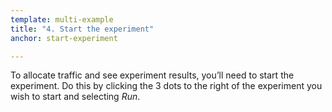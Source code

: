 ```yaml
---
template: multi-example
title: "4. Start the experiment"
anchor: start-experiment

---
```


To allocate traffic and see experiment results, you’ll need to start the experiment. Do this by clicking the 3 dots to the right of the experiment you wish to start and selecting _Run_.

<div style="display: none" class="mobile">
<img src="/assets/img/start_experiment_mobile.png" alt="Start Full Stack experiment" class="screenshot">
</div>

<div style="display: none" class="fullstack">
<img src="/assets/img/start_experiment_full_stack.png" alt="Start Full Stack experiment" class="screenshot">
</div>

<div style="display: none" class="ott">
<img src="/assets/img/start_experiment_ott.png" alt="Start Full Stack experiment" class="screenshot">
</div>

